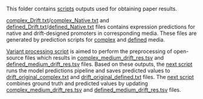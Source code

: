 This folder contains [scripts](../../scripts/) outputs used for obtaining paper results. 

[complex_Drift.txt](complex_Drift.txt)/[complex_Native.txt](complex_Native.txt) and [defined_Drift.txt](defined_Drift.txt)/[defined_Native.txt](defined_Native.txt) files contains expression predictions for native and drift-designed promoters in corresponding media. These files are generated by prediction scripts for [complex](../../scripts/paper/run_complex_base_model_300_predict2022.sh) and [defined](../../scripts/paper/run_defined_base_model_150_predict2022.sh) media.

[Variant processing script](../../scripts/paper/variants/make_variants_file.py) is aimed to perform the preprocessing of open-source files which results in [complex_medium_drift_res.tsv](complex_medium_drift_res.tsv) and [defined_medium_drift_res.tsv](defined_medium_drift_res.tsv) files. Based on these outputs, the [next script](../../scripts/paper/variants/run_defined_and_complex_predict_variants.sh) runs the model predictions pipeline and saves predicted values to [drift_original_complex.txt](drift_original_complex.txt) and [drift_original_defined.txt](drift_original_defined.txt) files. The [next script](../../scripts/paper/variants/make_full_variants_file.py) combines ground truth and predicted values by updating [complex_medium_drift_res.tsv](complex_medium_drift_res.tsv) and [defined_medium_drift_res.tsv](defined_medium_drift_res.tsv) files.